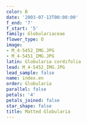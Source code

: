 ```yaml
---
color: B
date: '2003-07-13T00:00:00'
f_end: '7'
f_start: '5'
family: Globulariaceae
flower_type: O
image:
- M_4-5452_IMG.JPG
- M_4-5451_IMG.JPG
latin: Globularia cordifolia
lead: M_4-5452_IMG.JPG
lead_sample: false
name: index.en
order: Globularia
parallel: false
petals: '4'
petals_joined: false
star_shape: false
title: Matted Globularia
---
```

